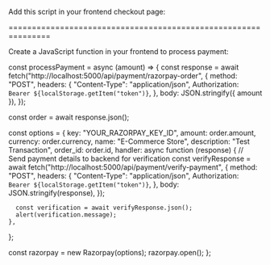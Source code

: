  Add this script in your frontend checkout page:

 <script src="https://checkout.razorpay.com/v1/checkout.js"></script>

===============================================================

Create a JavaScript function in your frontend to process payment:

const processPayment = async (amount) => {
  const response = await fetch("http://localhost:5000/api/payment/razorpay-order", {
    method: "POST",
    headers: {
      "Content-Type": "application/json",
      Authorization: `Bearer ${localStorage.getItem("token")}`,
    },
    body: JSON.stringify({ amount }),
  });

  const order = await response.json();

  const options = {
    key: "YOUR_RAZORPAY_KEY_ID",
    amount: order.amount,
    currency: order.currency,
    name: "E-Commerce Store",
    description: "Test Transaction",
    order_id: order.id,
    handler: async function (response) {
      // Send payment details to backend for verification
      const verifyResponse = await fetch("http://localhost:5000/api/payment/verify-payment", {
        method: "POST",
        headers: {
          "Content-Type": "application/json",
          Authorization: `Bearer ${localStorage.getItem("token")}`,
        },
        body: JSON.stringify(response),
      });

      const verification = await verifyResponse.json();
      alert(verification.message);
    },
  };

  const razorpay = new Razorpay(options);
  razorpay.open();
};
